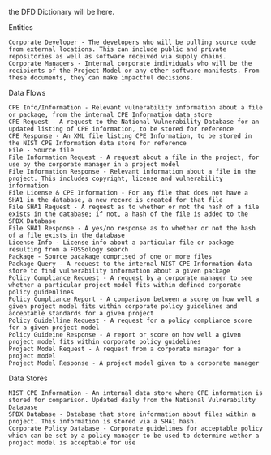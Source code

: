 the DFD Dictionary will be here. 

Entities

    Corporate Developer - The developers who will be pulling source code from external locations. This can include public and private repositories as well as software received via supply chains.
    Corporate Managers - Internal corporate individuals who will be the recipients of the Project Model or any other software manifests. From these documents, they can make impactful decisions. 
    

Data Flows

    CPE Info/Information - Relevant vulnerability information about a file or package, from the internal CPE Information data store
    CPE Request - A request to the National Vulnerability Database for an updated listing of CPE information, to be stored for reference
    CPE Response - An XML file listing CPE Information, to be stored in the NIST CPE Information data store for reference
    File - Source file
    File Information Request - A request about a file in the project, for use by the corporate manager in a project model
    File Information Response - Relevant information about a file in the project. This includes copyright, license and vulnerability information
    File License & CPE Information - For any file that does not have a SHA1 in the database, a new record is created for that file
    File SHA1 Request - A request as to whether or not the hash of a file exists in the database; if not, a hash of the file is added to the SPDX Database
    File SHA1 Response - A yes/no response as to whether or not the hash of a file exists in the database
    License Info - License info about a particular file or package resulting from a FOSSology search
    Package - Source pacakage comprised of one or more files
    Package Query - A request to the internal NIST CPE Information data store to find vulnerability information about a given package
    Policy Compliance Request - A request by a corporate manager to see whether a particular project model fits within defined corporate policy guidenlines
    Policy Compliance Report - A comparison between a score on how well a given project model fits within corporate policy guidelines and acceptable standards for a given project
    Policy Guidelline Request - A request for a policy compliance score for a given project model
    Policy Guideine Response - A report or score on how well a given project model fits within corporate policy guidelines
    Project Model Request - A request from a corporate manager for a project model 
    Project Model Response - A project model given to a corporate manager
    

Data Stores

    NIST CPE Information - An internal data store where CPE information is stored for comparison. Updated daily from the National Vulnerability Database
    SPDX Database - Database that store information about files within a project. This information is stored via a SHA1 hash.
    Corporate Policy Database - Corporate guidelines for acceptable policy which can be set by a policy manager to be used to determine wether a project model is acceptable for use
    
